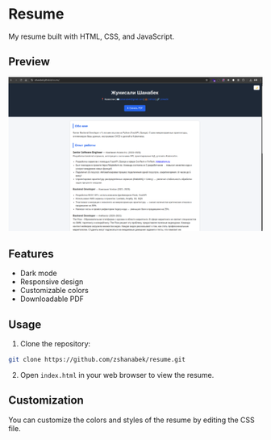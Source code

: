 # Resume

My resume built with HTML, CSS, and JavaScript.

## Preview

![Preview](assets/preview.png)

## Features

- Dark mode
- Responsive design
- Customizable colors
- Downloadable PDF

## Usage

1. Clone the repository:

```bash
git clone https://github.com/zshanabek/resume.git
```

2. Open `index.html` in your web browser to view the resume.

## Customization

You can customize the colors and styles of the resume by editing the CSS file.
